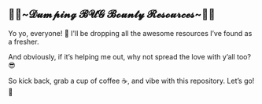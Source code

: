 <h2 id="heading" align=''>💜💜~𝓓𝓾𝓶𝓹𝓲𝓷𝓰 𝓑𝓤𝓖 𝓑𝓸𝓾𝓷𝓽𝔂 𝓡𝓮𝓼𝓸𝓾𝓻𝓬𝓮𝓼~💜💜</h2>

Yo yo, everyone! 👋 I'll be dropping all the awesome resources I’ve found as a fresher.

And obviously, if it’s helping me out, why not spread the love with y’all too? 😎 

So kick back, grab a cup of coffee ☕, and vibe with this repository. Let’s go! 🚀
